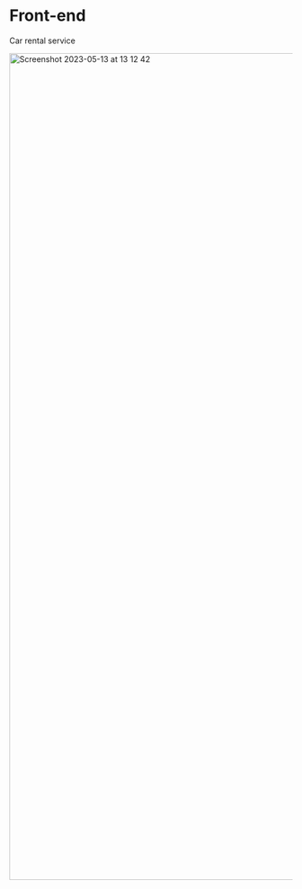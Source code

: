 # Front-end
Car rental service

<img width="1470" alt="Screenshot 2023-05-13 at 13 12 42" src="https://github.com/abolatuly/car-rental/assets/78463183/d2c8a8ea-abed-4f5b-ae48-d3fe195bafcc">


